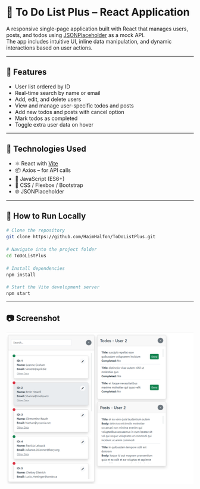 # 📌 To Do List Plus – React Application

A responsive single-page application built with React that manages users, posts, and todos using [JSONPlaceholder](https://jsonplaceholder.typicode.com/) as a mock API.  
The app includes intuitive UI, inline data manipulation, and dynamic interactions based on user actions.

---

## 🧠 Features

- User list ordered by ID
- Real-time search by name or email
- Add, edit, and delete users
- View and manage user-specific todos and posts
- Add new todos and posts with cancel option
- Mark todos as completed
- Toggle extra user data on hover

---

## 🧰 Technologies Used

- ⚛️ React with [Vite](https://vitejs.dev/)
- 📦 Axios – for API calls
- 🧮 JavaScript (ES6+)
- 🎨 CSS / Flexbox / Bootstrap
- 🌐 JSONPlaceholder

---

## 🚀 How to Run Locally

```bash
# Clone the repository
git clone https://github.com/HaimHalfon/ToDoListPlus.git

# Navigate into the project folder
cd ToDoListPlus

# Install dependencies
npm install

# Start the Vite development server
npm start
```

---

## 📷 Screenshot

![Main UI](./public/screenshots/main-ui.png)
